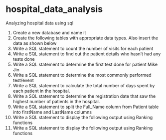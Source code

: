 # hospital_data_analysis
Analyzing hospital data using sql


1.	Create a new database and name it
2.	Create the following tables with appropriate data types. Also insert the data as shown below
3.	Write a SQL statement to count the number of visits for each patient
4.	Write a SQL statement to find out the patient details who hasn’t had any tests done
5.	Write a SQL statement to determine the first test done for patient Mike Jin
6.	Write a SQL statement to determine the most commonly performed test/event
7.	Write a SQL statement to calculate the total number of days spent by each patient in the hospital. 
8.	Write a SQL statement to determine the registration date that saw the highest number of patients in the hospital. 
9.	Write a SQL statement to split the Full_Name column from Patient table into firstName and LastName columns
10.	Write a SQL statement to display the following output using Ranking functions
11.	Write a SQL statement to display the following output using Ranking functions
